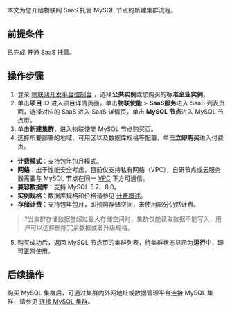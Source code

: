 本文为您介绍物联网 SaaS 托管 MySQL 节点的新建集群流程。

## 前提条件
已完成 [开通 SaaS 托管](https://cloud.tencent.com/document/product/1081/50043)。

## 操作步骤
1. 登录 [物联网开发平台控制台](https://console.cloud.tencent.com/iotexplorer) ，选择**公共实例**或您购买的**标准企业实例**。
2. 单击**项目 ID** 进入项目详情页面，单击**物联使能** > **SaaS服务**进入 SaaS 列表页面，选择对应的 SaaS 进入 SaaS 详情页，单击 **MySQL 节点**进入 MySQL 节点页。
3. 单击**新建集群**，进入物联使能 MySQL 节点购买页。
4. 选择所要部署的地域、可用区以及数据库规格等配置，单击**立即购买**进入付费页。
 - **计费模式**：支持包年包月模式。
 - **网络**：出于性能安全考虑，目前仅支持私有网络（VPC），自研节点或云服务器需要与 MySQL 节点在同一 [VPC](https://cloud.tencent.com/document/product/215) 下方可通信。
 - **兼容数据库**：支持 MySQL 5.7、8.0。
 - **实例规格**：数据库规格和价格请参见 [计费概述](https://cloud.tencent.com/document/product/1081/50075)。
 - **存储计费**：支持包年包月，即预购存储空间，未使用部分仍然计费。
>?当集群存储数据量超过最大存储空间时，集群仅能读取数据不能写入，用户可以选择删除冗余数据或者升级规格。
>
5. 购买成功后，返回 MySQL 节点页的集群列表，待集群状态显示为**运行中**，即可正常使用。

## 后续操作
购买 MySQL 集群后，可通过集群内外网地址或数据管理平台连接 MySQL 集群，请参见 [连接 MySQL 集群](https://cloud.tencent.com/document/product/1003/37907)。
